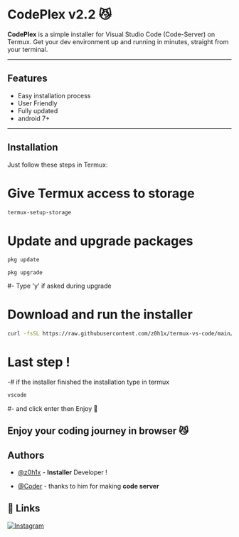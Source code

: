 # CodePlex v2.2 😼

**CodePlex** is a simple installer for Visual Studio Code (Code-Server) on Termux. Get your dev environment up and running in minutes, straight from your terminal.


---


## Features

- Easy installation process 
- User Friendly
- Fully updated 
- android 7+

---

## Installation

Just follow these steps in Termux:


# Give Termux access to storage

```bash
termux-setup-storage
```

# Update and upgrade packages
```bash
pkg update
```
```
pkg upgrade
```
#- Type 'y' if asked during upgrade

# Download and run the installer
```bash
curl -fsSL https://raw.githubusercontent.com/z0h1x/termux-vs-code/main/installer.sh | bash
```
# Last step !
-# if the installer finished the installation type in termux
```bash
vscode
```
#- and click enter then Enjoy 🥳

## Enjoy your coding journey in **browser** 😼

## Authors

- [@z0h1x](https://www.github.com/z0h1x) - **Installer** Developer !

- [@Coder](https://github.com/coder) - thanks to him for making **code server**
## 🔗 Links
[![Instagram](https://img.shields.io/badge/Instagram-E4405F?style=for-the-badge&logo=instagram&logoColor=white)](https://www.instagram.com/z0hir_exe?igsh=MWM3bTU1ZHJjN2piOA==)
